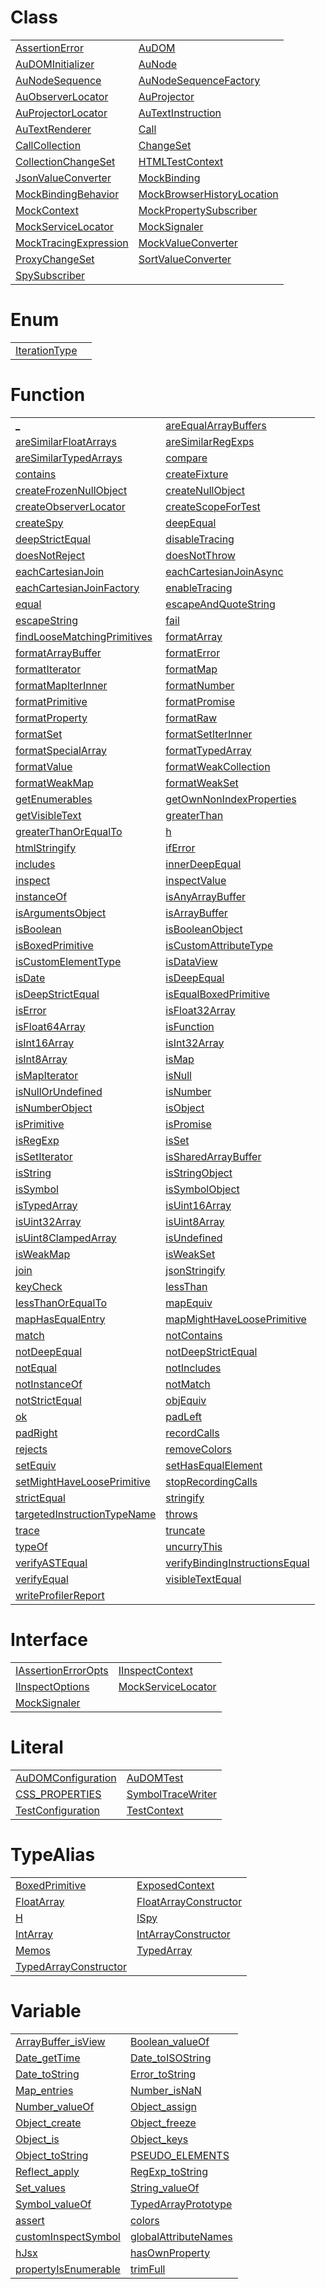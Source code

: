 # Class



|                                                                                                              |                                                                                                                        |
| ------------------------------------------------------------------------------------------------------------ | ---------------------------------------------------------------------------------------------------------------------- |
| [AssertionError](https://hamedfathi.gitbook.io/aurelia-2-doc-api/testing/class/assertionerror)               | [AuDOM](https://hamedfathi.gitbook.io/aurelia-2-doc-api/testing/class/audom)                                           |
| [AuDOMInitializer](https://hamedfathi.gitbook.io/aurelia-2-doc-api/testing/class/audominitializer)           | [AuNode](https://hamedfathi.gitbook.io/aurelia-2-doc-api/testing/class/aunode)                                         |
| [AuNodeSequence](https://hamedfathi.gitbook.io/aurelia-2-doc-api/testing/class/aunodesequence)               | [AuNodeSequenceFactory](https://hamedfathi.gitbook.io/aurelia-2-doc-api/testing/class/aunodesequencefactory)           |
| [AuObserverLocator](https://hamedfathi.gitbook.io/aurelia-2-doc-api/testing/class/auobserverlocator)         | [AuProjector](https://hamedfathi.gitbook.io/aurelia-2-doc-api/testing/class/auprojector)                               |
| [AuProjectorLocator](https://hamedfathi.gitbook.io/aurelia-2-doc-api/testing/class/auprojectorlocator)       | [AuTextInstruction](https://hamedfathi.gitbook.io/aurelia-2-doc-api/testing/class/autextinstruction)                   |
| [AuTextRenderer](https://hamedfathi.gitbook.io/aurelia-2-doc-api/testing/class/autextrenderer)               | [Call](https://hamedfathi.gitbook.io/aurelia-2-doc-api/testing/class/call)                                             |
| [CallCollection](https://hamedfathi.gitbook.io/aurelia-2-doc-api/testing/class/callcollection)               | [ChangeSet](https://hamedfathi.gitbook.io/aurelia-2-doc-api/testing/class/changeset)                                   |
| [CollectionChangeSet](https://hamedfathi.gitbook.io/aurelia-2-doc-api/testing/class/collectionchangeset)     | [HTMLTestContext](https://hamedfathi.gitbook.io/aurelia-2-doc-api/testing/class/htmltestcontext)                       |
| [JsonValueConverter](https://hamedfathi.gitbook.io/aurelia-2-doc-api/testing/class/jsonvalueconverter)       | [MockBinding](https://hamedfathi.gitbook.io/aurelia-2-doc-api/testing/class/mockbinding)                               |
| [MockBindingBehavior](https://hamedfathi.gitbook.io/aurelia-2-doc-api/testing/class/mockbindingbehavior)     | [MockBrowserHistoryLocation](https://hamedfathi.gitbook.io/aurelia-2-doc-api/testing/class/mockbrowserhistorylocation) |
| [MockContext](https://hamedfathi.gitbook.io/aurelia-2-doc-api/testing/class/mockcontext)                     | [MockPropertySubscriber](https://hamedfathi.gitbook.io/aurelia-2-doc-api/testing/class/mockpropertysubscriber)         |
| [MockServiceLocator](https://hamedfathi.gitbook.io/aurelia-2-doc-api/testing/class/mockservicelocator)       | [MockSignaler](https://hamedfathi.gitbook.io/aurelia-2-doc-api/testing/class/mocksignaler)                             |
| [MockTracingExpression](https://hamedfathi.gitbook.io/aurelia-2-doc-api/testing/class/mocktracingexpression) | [MockValueConverter](https://hamedfathi.gitbook.io/aurelia-2-doc-api/testing/class/mockvalueconverter)                 |
| [ProxyChangeSet](https://hamedfathi.gitbook.io/aurelia-2-doc-api/testing/class/proxychangeset)               | [SortValueConverter](https://hamedfathi.gitbook.io/aurelia-2-doc-api/testing/class/sortvalueconverter)                 |
| [SpySubscriber](https://hamedfathi.gitbook.io/aurelia-2-doc-api/testing/class/spysubscriber)                 |                                                                                                                        |



# Enum



|                                                                                             |     |
| ------------------------------------------------------------------------------------------- | --- |
| [IterationType](https://hamedfathi.gitbook.io/aurelia-2-doc-api/testing/enum/iterationtype) |     |



# Function



|                                                                                                                             |                                                                                                                                   |
| --------------------------------------------------------------------------------------------------------------------------- | --------------------------------------------------------------------------------------------------------------------------------- |
| [_](https://hamedfathi.gitbook.io/aurelia-2-doc-api/testing/function/_)                                                     | [areEqualArrayBuffers](https://hamedfathi.gitbook.io/aurelia-2-doc-api/testing/function/areequalarraybuffers)                     |
| [areSimilarFloatArrays](https://hamedfathi.gitbook.io/aurelia-2-doc-api/testing/function/aresimilarfloatarrays)             | [areSimilarRegExps](https://hamedfathi.gitbook.io/aurelia-2-doc-api/testing/function/aresimilarregexps)                           |
| [areSimilarTypedArrays](https://hamedfathi.gitbook.io/aurelia-2-doc-api/testing/function/aresimilartypedarrays)             | [compare](https://hamedfathi.gitbook.io/aurelia-2-doc-api/testing/function/compare)                                               |
| [contains](https://hamedfathi.gitbook.io/aurelia-2-doc-api/testing/function/contains)                                       | [createFixture](https://hamedfathi.gitbook.io/aurelia-2-doc-api/testing/function/createfixture)                                   |
| [createFrozenNullObject](https://hamedfathi.gitbook.io/aurelia-2-doc-api/testing/function/createfrozennullobject)           | [createNullObject](https://hamedfathi.gitbook.io/aurelia-2-doc-api/testing/function/createnullobject)                             |
| [createObserverLocator](https://hamedfathi.gitbook.io/aurelia-2-doc-api/testing/function/createobserverlocator)             | [createScopeForTest](https://hamedfathi.gitbook.io/aurelia-2-doc-api/testing/function/createscopefortest)                         |
| [createSpy](https://hamedfathi.gitbook.io/aurelia-2-doc-api/testing/function/createspy)                                     | [deepEqual](https://hamedfathi.gitbook.io/aurelia-2-doc-api/testing/function/deepequal)                                           |
| [deepStrictEqual](https://hamedfathi.gitbook.io/aurelia-2-doc-api/testing/function/deepstrictequal)                         | [disableTracing](https://hamedfathi.gitbook.io/aurelia-2-doc-api/testing/function/disabletracing)                                 |
| [doesNotReject](https://hamedfathi.gitbook.io/aurelia-2-doc-api/testing/function/doesnotreject)                             | [doesNotThrow](https://hamedfathi.gitbook.io/aurelia-2-doc-api/testing/function/doesnotthrow)                                     |
| [eachCartesianJoin](https://hamedfathi.gitbook.io/aurelia-2-doc-api/testing/function/eachcartesianjoin)                     | [eachCartesianJoinAsync](https://hamedfathi.gitbook.io/aurelia-2-doc-api/testing/function/eachcartesianjoinasync)                 |
| [eachCartesianJoinFactory](https://hamedfathi.gitbook.io/aurelia-2-doc-api/testing/function/eachcartesianjoinfactory)       | [enableTracing](https://hamedfathi.gitbook.io/aurelia-2-doc-api/testing/function/enabletracing)                                   |
| [equal](https://hamedfathi.gitbook.io/aurelia-2-doc-api/testing/function/equal)                                             | [escapeAndQuoteString](https://hamedfathi.gitbook.io/aurelia-2-doc-api/testing/function/escapeandquotestring)                     |
| [escapeString](https://hamedfathi.gitbook.io/aurelia-2-doc-api/testing/function/escapestring)                               | [fail](https://hamedfathi.gitbook.io/aurelia-2-doc-api/testing/function/fail)                                                     |
| [findLooseMatchingPrimitives](https://hamedfathi.gitbook.io/aurelia-2-doc-api/testing/function/findloosematchingprimitives) | [formatArray](https://hamedfathi.gitbook.io/aurelia-2-doc-api/testing/function/formatarray)                                       |
| [formatArrayBuffer](https://hamedfathi.gitbook.io/aurelia-2-doc-api/testing/function/formatarraybuffer)                     | [formatError](https://hamedfathi.gitbook.io/aurelia-2-doc-api/testing/function/formaterror)                                       |
| [formatIterator](https://hamedfathi.gitbook.io/aurelia-2-doc-api/testing/function/formatiterator)                           | [formatMap](https://hamedfathi.gitbook.io/aurelia-2-doc-api/testing/function/formatmap)                                           |
| [formatMapIterInner](https://hamedfathi.gitbook.io/aurelia-2-doc-api/testing/function/formatmapiterinner)                   | [formatNumber](https://hamedfathi.gitbook.io/aurelia-2-doc-api/testing/function/formatnumber)                                     |
| [formatPrimitive](https://hamedfathi.gitbook.io/aurelia-2-doc-api/testing/function/formatprimitive)                         | [formatPromise](https://hamedfathi.gitbook.io/aurelia-2-doc-api/testing/function/formatpromise)                                   |
| [formatProperty](https://hamedfathi.gitbook.io/aurelia-2-doc-api/testing/function/formatproperty)                           | [formatRaw](https://hamedfathi.gitbook.io/aurelia-2-doc-api/testing/function/formatraw)                                           |
| [formatSet](https://hamedfathi.gitbook.io/aurelia-2-doc-api/testing/function/formatset)                                     | [formatSetIterInner](https://hamedfathi.gitbook.io/aurelia-2-doc-api/testing/function/formatsetiterinner)                         |
| [formatSpecialArray](https://hamedfathi.gitbook.io/aurelia-2-doc-api/testing/function/formatspecialarray)                   | [formatTypedArray](https://hamedfathi.gitbook.io/aurelia-2-doc-api/testing/function/formattypedarray)                             |
| [formatValue](https://hamedfathi.gitbook.io/aurelia-2-doc-api/testing/function/formatvalue)                                 | [formatWeakCollection](https://hamedfathi.gitbook.io/aurelia-2-doc-api/testing/function/formatweakcollection)                     |
| [formatWeakMap](https://hamedfathi.gitbook.io/aurelia-2-doc-api/testing/function/formatweakmap)                             | [formatWeakSet](https://hamedfathi.gitbook.io/aurelia-2-doc-api/testing/function/formatweakset)                                   |
| [getEnumerables](https://hamedfathi.gitbook.io/aurelia-2-doc-api/testing/function/getenumerables)                           | [getOwnNonIndexProperties](https://hamedfathi.gitbook.io/aurelia-2-doc-api/testing/function/getownnonindexproperties)             |
| [getVisibleText](https://hamedfathi.gitbook.io/aurelia-2-doc-api/testing/function/getvisibletext)                           | [greaterThan](https://hamedfathi.gitbook.io/aurelia-2-doc-api/testing/function/greaterthan)                                       |
| [greaterThanOrEqualTo](https://hamedfathi.gitbook.io/aurelia-2-doc-api/testing/function/greaterthanorequalto)               | [h](https://hamedfathi.gitbook.io/aurelia-2-doc-api/testing/function/h)                                                           |
| [htmlStringify](https://hamedfathi.gitbook.io/aurelia-2-doc-api/testing/function/htmlstringify)                             | [ifError](https://hamedfathi.gitbook.io/aurelia-2-doc-api/testing/function/iferror)                                               |
| [includes](https://hamedfathi.gitbook.io/aurelia-2-doc-api/testing/function/includes)                                       | [innerDeepEqual](https://hamedfathi.gitbook.io/aurelia-2-doc-api/testing/function/innerdeepequal)                                 |
| [inspect](https://hamedfathi.gitbook.io/aurelia-2-doc-api/testing/function/inspect)                                         | [inspectValue](https://hamedfathi.gitbook.io/aurelia-2-doc-api/testing/function/inspectvalue)                                     |
| [instanceOf](https://hamedfathi.gitbook.io/aurelia-2-doc-api/testing/function/instanceof)                                   | [isAnyArrayBuffer](https://hamedfathi.gitbook.io/aurelia-2-doc-api/testing/function/isanyarraybuffer)                             |
| [isArgumentsObject](https://hamedfathi.gitbook.io/aurelia-2-doc-api/testing/function/isargumentsobject)                     | [isArrayBuffer](https://hamedfathi.gitbook.io/aurelia-2-doc-api/testing/function/isarraybuffer)                                   |
| [isBoolean](https://hamedfathi.gitbook.io/aurelia-2-doc-api/testing/function/isboolean)                                     | [isBooleanObject](https://hamedfathi.gitbook.io/aurelia-2-doc-api/testing/function/isbooleanobject)                               |
| [isBoxedPrimitive](https://hamedfathi.gitbook.io/aurelia-2-doc-api/testing/function/isboxedprimitive)                       | [isCustomAttributeType](https://hamedfathi.gitbook.io/aurelia-2-doc-api/testing/function/iscustomattributetype)                   |
| [isCustomElementType](https://hamedfathi.gitbook.io/aurelia-2-doc-api/testing/function/iscustomelementtype)                 | [isDataView](https://hamedfathi.gitbook.io/aurelia-2-doc-api/testing/function/isdataview)                                         |
| [isDate](https://hamedfathi.gitbook.io/aurelia-2-doc-api/testing/function/isdate)                                           | [isDeepEqual](https://hamedfathi.gitbook.io/aurelia-2-doc-api/testing/function/isdeepequal)                                       |
| [isDeepStrictEqual](https://hamedfathi.gitbook.io/aurelia-2-doc-api/testing/function/isdeepstrictequal)                     | [isEqualBoxedPrimitive](https://hamedfathi.gitbook.io/aurelia-2-doc-api/testing/function/isequalboxedprimitive)                   |
| [isError](https://hamedfathi.gitbook.io/aurelia-2-doc-api/testing/function/iserror)                                         | [isFloat32Array](https://hamedfathi.gitbook.io/aurelia-2-doc-api/testing/function/isfloat32array)                                 |
| [isFloat64Array](https://hamedfathi.gitbook.io/aurelia-2-doc-api/testing/function/isfloat64array)                           | [isFunction](https://hamedfathi.gitbook.io/aurelia-2-doc-api/testing/function/isfunction)                                         |
| [isInt16Array](https://hamedfathi.gitbook.io/aurelia-2-doc-api/testing/function/isint16array)                               | [isInt32Array](https://hamedfathi.gitbook.io/aurelia-2-doc-api/testing/function/isint32array)                                     |
| [isInt8Array](https://hamedfathi.gitbook.io/aurelia-2-doc-api/testing/function/isint8array)                                 | [isMap](https://hamedfathi.gitbook.io/aurelia-2-doc-api/testing/function/ismap)                                                   |
| [isMapIterator](https://hamedfathi.gitbook.io/aurelia-2-doc-api/testing/function/ismapiterator)                             | [isNull](https://hamedfathi.gitbook.io/aurelia-2-doc-api/testing/function/isnull)                                                 |
| [isNullOrUndefined](https://hamedfathi.gitbook.io/aurelia-2-doc-api/testing/function/isnullorundefined)                     | [isNumber](https://hamedfathi.gitbook.io/aurelia-2-doc-api/testing/function/isnumber)                                             |
| [isNumberObject](https://hamedfathi.gitbook.io/aurelia-2-doc-api/testing/function/isnumberobject)                           | [isObject](https://hamedfathi.gitbook.io/aurelia-2-doc-api/testing/function/isobject)                                             |
| [isPrimitive](https://hamedfathi.gitbook.io/aurelia-2-doc-api/testing/function/isprimitive)                                 | [isPromise](https://hamedfathi.gitbook.io/aurelia-2-doc-api/testing/function/ispromise)                                           |
| [isRegExp](https://hamedfathi.gitbook.io/aurelia-2-doc-api/testing/function/isregexp)                                       | [isSet](https://hamedfathi.gitbook.io/aurelia-2-doc-api/testing/function/isset)                                                   |
| [isSetIterator](https://hamedfathi.gitbook.io/aurelia-2-doc-api/testing/function/issetiterator)                             | [isSharedArrayBuffer](https://hamedfathi.gitbook.io/aurelia-2-doc-api/testing/function/issharedarraybuffer)                       |
| [isString](https://hamedfathi.gitbook.io/aurelia-2-doc-api/testing/function/isstring)                                       | [isStringObject](https://hamedfathi.gitbook.io/aurelia-2-doc-api/testing/function/isstringobject)                                 |
| [isSymbol](https://hamedfathi.gitbook.io/aurelia-2-doc-api/testing/function/issymbol)                                       | [isSymbolObject](https://hamedfathi.gitbook.io/aurelia-2-doc-api/testing/function/issymbolobject)                                 |
| [isTypedArray](https://hamedfathi.gitbook.io/aurelia-2-doc-api/testing/function/istypedarray)                               | [isUint16Array](https://hamedfathi.gitbook.io/aurelia-2-doc-api/testing/function/isuint16array)                                   |
| [isUint32Array](https://hamedfathi.gitbook.io/aurelia-2-doc-api/testing/function/isuint32array)                             | [isUint8Array](https://hamedfathi.gitbook.io/aurelia-2-doc-api/testing/function/isuint8array)                                     |
| [isUint8ClampedArray](https://hamedfathi.gitbook.io/aurelia-2-doc-api/testing/function/isuint8clampedarray)                 | [isUndefined](https://hamedfathi.gitbook.io/aurelia-2-doc-api/testing/function/isundefined)                                       |
| [isWeakMap](https://hamedfathi.gitbook.io/aurelia-2-doc-api/testing/function/isweakmap)                                     | [isWeakSet](https://hamedfathi.gitbook.io/aurelia-2-doc-api/testing/function/isweakset)                                           |
| [join](https://hamedfathi.gitbook.io/aurelia-2-doc-api/testing/function/join)                                               | [jsonStringify](https://hamedfathi.gitbook.io/aurelia-2-doc-api/testing/function/jsonstringify)                                   |
| [keyCheck](https://hamedfathi.gitbook.io/aurelia-2-doc-api/testing/function/keycheck)                                       | [lessThan](https://hamedfathi.gitbook.io/aurelia-2-doc-api/testing/function/lessthan)                                             |
| [lessThanOrEqualTo](https://hamedfathi.gitbook.io/aurelia-2-doc-api/testing/function/lessthanorequalto)                     | [mapEquiv](https://hamedfathi.gitbook.io/aurelia-2-doc-api/testing/function/mapequiv)                                             |
| [mapHasEqualEntry](https://hamedfathi.gitbook.io/aurelia-2-doc-api/testing/function/maphasequalentry)                       | [mapMightHaveLoosePrimitive](https://hamedfathi.gitbook.io/aurelia-2-doc-api/testing/function/mapmighthavelooseprimitive)         |
| [match](https://hamedfathi.gitbook.io/aurelia-2-doc-api/testing/function/match)                                             | [notContains](https://hamedfathi.gitbook.io/aurelia-2-doc-api/testing/function/notcontains)                                       |
| [notDeepEqual](https://hamedfathi.gitbook.io/aurelia-2-doc-api/testing/function/notdeepequal)                               | [notDeepStrictEqual](https://hamedfathi.gitbook.io/aurelia-2-doc-api/testing/function/notdeepstrictequal)                         |
| [notEqual](https://hamedfathi.gitbook.io/aurelia-2-doc-api/testing/function/notequal)                                       | [notIncludes](https://hamedfathi.gitbook.io/aurelia-2-doc-api/testing/function/notincludes)                                       |
| [notInstanceOf](https://hamedfathi.gitbook.io/aurelia-2-doc-api/testing/function/notinstanceof)                             | [notMatch](https://hamedfathi.gitbook.io/aurelia-2-doc-api/testing/function/notmatch)                                             |
| [notStrictEqual](https://hamedfathi.gitbook.io/aurelia-2-doc-api/testing/function/notstrictequal)                           | [objEquiv](https://hamedfathi.gitbook.io/aurelia-2-doc-api/testing/function/objequiv)                                             |
| [ok](https://hamedfathi.gitbook.io/aurelia-2-doc-api/testing/function/ok)                                                   | [padLeft](https://hamedfathi.gitbook.io/aurelia-2-doc-api/testing/function/padleft)                                               |
| [padRight](https://hamedfathi.gitbook.io/aurelia-2-doc-api/testing/function/padright)                                       | [recordCalls](https://hamedfathi.gitbook.io/aurelia-2-doc-api/testing/function/recordcalls)                                       |
| [rejects](https://hamedfathi.gitbook.io/aurelia-2-doc-api/testing/function/rejects)                                         | [removeColors](https://hamedfathi.gitbook.io/aurelia-2-doc-api/testing/function/removecolors)                                     |
| [setEquiv](https://hamedfathi.gitbook.io/aurelia-2-doc-api/testing/function/setequiv)                                       | [setHasEqualElement](https://hamedfathi.gitbook.io/aurelia-2-doc-api/testing/function/sethasequalelement)                         |
| [setMightHaveLoosePrimitive](https://hamedfathi.gitbook.io/aurelia-2-doc-api/testing/function/setmighthavelooseprimitive)   | [stopRecordingCalls](https://hamedfathi.gitbook.io/aurelia-2-doc-api/testing/function/stoprecordingcalls)                         |
| [strictEqual](https://hamedfathi.gitbook.io/aurelia-2-doc-api/testing/function/strictequal)                                 | [stringify](https://hamedfathi.gitbook.io/aurelia-2-doc-api/testing/function/stringify)                                           |
| [targetedInstructionTypeName](https://hamedfathi.gitbook.io/aurelia-2-doc-api/testing/function/targetedinstructiontypename) | [throws](https://hamedfathi.gitbook.io/aurelia-2-doc-api/testing/function/throws)                                                 |
| [trace](https://hamedfathi.gitbook.io/aurelia-2-doc-api/testing/function/trace)                                             | [truncate](https://hamedfathi.gitbook.io/aurelia-2-doc-api/testing/function/truncate)                                             |
| [typeOf](https://hamedfathi.gitbook.io/aurelia-2-doc-api/testing/function/typeof)                                           | [uncurryThis](https://hamedfathi.gitbook.io/aurelia-2-doc-api/testing/function/uncurrythis)                                       |
| [verifyASTEqual](https://hamedfathi.gitbook.io/aurelia-2-doc-api/testing/function/verifyastequal)                           | [verifyBindingInstructionsEqual](https://hamedfathi.gitbook.io/aurelia-2-doc-api/testing/function/verifybindinginstructionsequal) |
| [verifyEqual](https://hamedfathi.gitbook.io/aurelia-2-doc-api/testing/function/verifyequal)                                 | [visibleTextEqual](https://hamedfathi.gitbook.io/aurelia-2-doc-api/testing/function/visibletextequal)                             |
| [writeProfilerReport](https://hamedfathi.gitbook.io/aurelia-2-doc-api/testing/function/writeprofilerreport)                 |                                                                                                                                   |



# Interface



|                                                                                                              |                                                                                                            |
| ------------------------------------------------------------------------------------------------------------ | ---------------------------------------------------------------------------------------------------------- |
| [IAssertionErrorOpts](https://hamedfathi.gitbook.io/aurelia-2-doc-api/testing/interface/iassertionerroropts) | [IInspectContext](https://hamedfathi.gitbook.io/aurelia-2-doc-api/testing/interface/iinspectcontext)       |
| [IInspectOptions](https://hamedfathi.gitbook.io/aurelia-2-doc-api/testing/interface/iinspectoptions)         | [MockServiceLocator](https://hamedfathi.gitbook.io/aurelia-2-doc-api/testing/interface/mockservicelocator) |
| [MockSignaler](https://hamedfathi.gitbook.io/aurelia-2-doc-api/testing/interface/mocksignaler)               |                                                                                                            |



# Literal



|                                                                                                          |                                                                                                        |
| -------------------------------------------------------------------------------------------------------- | ------------------------------------------------------------------------------------------------------ |
| [AuDOMConfiguration](https://hamedfathi.gitbook.io/aurelia-2-doc-api/testing/literal/audomconfiguration) | [AuDOMTest](https://hamedfathi.gitbook.io/aurelia-2-doc-api/testing/literal/audomtest)                 |
| [CSS_PROPERTIES](https://hamedfathi.gitbook.io/aurelia-2-doc-api/testing/literal/css_properties)         | [SymbolTraceWriter](https://hamedfathi.gitbook.io/aurelia-2-doc-api/testing/literal/symboltracewriter) |
| [TestConfiguration](https://hamedfathi.gitbook.io/aurelia-2-doc-api/testing/literal/testconfiguration)   | [TestContext](https://hamedfathi.gitbook.io/aurelia-2-doc-api/testing/literal/testcontext)             |



# TypeAlias



|                                                                                                                  |                                                                                                                  |
| ---------------------------------------------------------------------------------------------------------------- | ---------------------------------------------------------------------------------------------------------------- |
| [BoxedPrimitive](https://hamedfathi.gitbook.io/aurelia-2-doc-api/testing/typealias/boxedprimitive)               | [ExposedContext](https://hamedfathi.gitbook.io/aurelia-2-doc-api/testing/typealias/exposedcontext)               |
| [FloatArray](https://hamedfathi.gitbook.io/aurelia-2-doc-api/testing/typealias/floatarray)                       | [FloatArrayConstructor](https://hamedfathi.gitbook.io/aurelia-2-doc-api/testing/typealias/floatarrayconstructor) |
| [H](https://hamedfathi.gitbook.io/aurelia-2-doc-api/testing/typealias/h)                                         | [ISpy](https://hamedfathi.gitbook.io/aurelia-2-doc-api/testing/typealias/ispy)                                   |
| [IntArray](https://hamedfathi.gitbook.io/aurelia-2-doc-api/testing/typealias/intarray)                           | [IntArrayConstructor](https://hamedfathi.gitbook.io/aurelia-2-doc-api/testing/typealias/intarrayconstructor)     |
| [Memos](https://hamedfathi.gitbook.io/aurelia-2-doc-api/testing/typealias/memos)                                 | [TypedArray](https://hamedfathi.gitbook.io/aurelia-2-doc-api/testing/typealias/typedarray)                       |
| [TypedArrayConstructor](https://hamedfathi.gitbook.io/aurelia-2-doc-api/testing/typealias/typedarrayconstructor) |                                                                                                                  |



# Variable



|                                                                                                               |                                                                                                               |
| ------------------------------------------------------------------------------------------------------------- | ------------------------------------------------------------------------------------------------------------- |
| [ArrayBuffer_isView](https://hamedfathi.gitbook.io/aurelia-2-doc-api/testing/variable/arraybuffer_isview)     | [Boolean_valueOf](https://hamedfathi.gitbook.io/aurelia-2-doc-api/testing/variable/boolean_valueof)           |
| [Date_getTime](https://hamedfathi.gitbook.io/aurelia-2-doc-api/testing/variable/date_gettime)                 | [Date_toISOString](https://hamedfathi.gitbook.io/aurelia-2-doc-api/testing/variable/date_toisostring)         |
| [Date_toString](https://hamedfathi.gitbook.io/aurelia-2-doc-api/testing/variable/date_tostring)               | [Error_toString](https://hamedfathi.gitbook.io/aurelia-2-doc-api/testing/variable/error_tostring)             |
| [Map_entries](https://hamedfathi.gitbook.io/aurelia-2-doc-api/testing/variable/map_entries)                   | [Number_isNaN](https://hamedfathi.gitbook.io/aurelia-2-doc-api/testing/variable/number_isnan)                 |
| [Number_valueOf](https://hamedfathi.gitbook.io/aurelia-2-doc-api/testing/variable/number_valueof)             | [Object_assign](https://hamedfathi.gitbook.io/aurelia-2-doc-api/testing/variable/object_assign)               |
| [Object_create](https://hamedfathi.gitbook.io/aurelia-2-doc-api/testing/variable/object_create)               | [Object_freeze](https://hamedfathi.gitbook.io/aurelia-2-doc-api/testing/variable/object_freeze)               |
| [Object_is](https://hamedfathi.gitbook.io/aurelia-2-doc-api/testing/variable/object_is)                       | [Object_keys](https://hamedfathi.gitbook.io/aurelia-2-doc-api/testing/variable/object_keys)                   |
| [Object_toString](https://hamedfathi.gitbook.io/aurelia-2-doc-api/testing/variable/object_tostring)           | [PSEUDO_ELEMENTS](https://hamedfathi.gitbook.io/aurelia-2-doc-api/testing/variable/pseudo_elements)           |
| [Reflect_apply](https://hamedfathi.gitbook.io/aurelia-2-doc-api/testing/variable/reflect_apply)               | [RegExp_toString](https://hamedfathi.gitbook.io/aurelia-2-doc-api/testing/variable/regexp_tostring)           |
| [Set_values](https://hamedfathi.gitbook.io/aurelia-2-doc-api/testing/variable/set_values)                     | [String_valueOf](https://hamedfathi.gitbook.io/aurelia-2-doc-api/testing/variable/string_valueof)             |
| [Symbol_valueOf](https://hamedfathi.gitbook.io/aurelia-2-doc-api/testing/variable/symbol_valueof)             | [TypedArrayPrototype](https://hamedfathi.gitbook.io/aurelia-2-doc-api/testing/variable/typedarrayprototype)   |
| [assert](https://hamedfathi.gitbook.io/aurelia-2-doc-api/testing/variable/assert)                             | [colors](https://hamedfathi.gitbook.io/aurelia-2-doc-api/testing/variable/colors)                             |
| [customInspectSymbol](https://hamedfathi.gitbook.io/aurelia-2-doc-api/testing/variable/custominspectsymbol)   | [globalAttributeNames](https://hamedfathi.gitbook.io/aurelia-2-doc-api/testing/variable/globalattributenames) |
| [hJsx](https://hamedfathi.gitbook.io/aurelia-2-doc-api/testing/variable/hjsx)                                 | [hasOwnProperty](https://hamedfathi.gitbook.io/aurelia-2-doc-api/testing/variable/hasownproperty)             |
| [propertyIsEnumerable](https://hamedfathi.gitbook.io/aurelia-2-doc-api/testing/variable/propertyisenumerable) | [trimFull](https://hamedfathi.gitbook.io/aurelia-2-doc-api/testing/variable/trimfull)                         |


